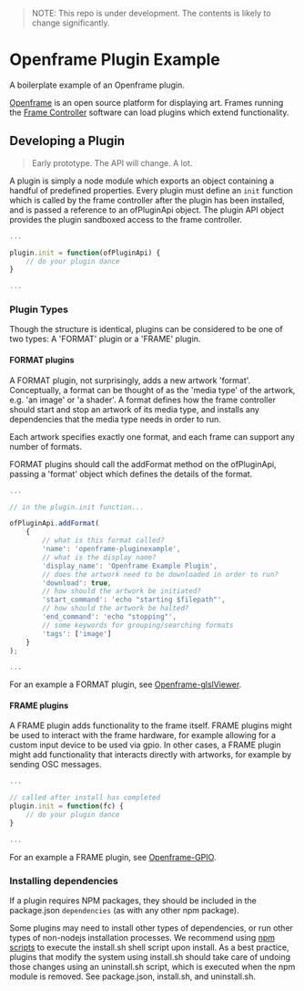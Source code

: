 > NOTE: This repo is under development. The contents is likely to change significantly.

# Openframe Plugin Example

A boilerplate example of an Openframe plugin.

[Openframe](http://openframe.io) is an open source platform for displaying art. Frames running the [Frame Controller](https://github.com/OpenframeProject/Openframe-FrameController) software can load plugins which extend functionality.

## Developing a Plugin

> Early prototype. The API will change. A lot.

A plugin is simply a node module which exports an object containing a handful of predefined properties. Every plugin must define an `init` function which is called by the frame controller after the plugin has been installed, and is passed a reference to an ofPluginApi object. The plugin API object provides the plugin sandboxed access to the frame controller.

```javascript
...

plugin.init = function(ofPluginApi) {
    // do your plugin dance
}

...
```

### Plugin Types

Though the structure is identical, plugins can be considered to be one of two types: A 'FORMAT' plugin or a 'FRAME' plugin.

#### FORMAT plugins

A FORMAT plugin, not surprisingly, adds a new artwork 'format'. Conceptually, a format can be thought of as the 'media type' of the artwork, e.g. 'an image' or 'a shader'. A format defines how the frame controller should start and stop an artwork of its media type, and installs any dependencies that the media type needs in order to run.

Each artwork specifies exactly one format, and each frame can support any number of formats.

FORMAT plugins should call the addFormat method on the ofPluginApi, passing a 'format' object which defines the details of the format.

```javascript
...

// in the plugin.init function...

ofPluginApi.addFormat(
    {
        // what is this format called?
        'name': 'openframe-pluginexample',
        // what is the display name?
        'display_name': 'Openframe Example Plugin',
        // does the artwork need to be downloaded in order to run?
        'download': true,
        // how should the artwork be initiated?
        'start_command': 'echo "starting $filepath"',
        // how should the artwork be halted?
        'end_command': 'echo "stopping"',
        // some keywords for grouping/searching formats
        'tags': ['image']
    }
);

...
```

For an example a FORMAT plugin, see [Openframe-glslViewer](https://github.com/OpenframeProject/Openframe-glslViewer).

#### FRAME plugins

A FRAME plugin adds functionality to the frame itself. FRAME plugins might be used to interact with the frame hardware, for example allowing for a custom input device to be used via gpio. In other cases, a FRAME plugin might add functionality that interacts directly with artworks, for example by sending OSC messages.

```javascript
...

// called after install has completed
plugin.init = function(fc) {
    // do your plugin dance
}

...
```

For an example a FRAME plugin, see [Openframe-GPIO](https://github.com/OpenframeProject/Openframe-GPIO).

### Installing dependencies

If a plugin requires NPM packages, they should be included in the package.json `dependencies` (as with any other npm package).

Some plugins may need to install other types of dependencies, or run other types of non-nodejs installation processes. We recommend using [npm scripts](https://docs.npmjs.com/misc/scripts) to execute the install.sh shell script upon install. As a best practice, plugins that modify the system using install.sh should take care of undoing those changes using an uninstall.sh script, which is executed when the npm module is removed. See package.json, install.sh, and uninstall.sh.
